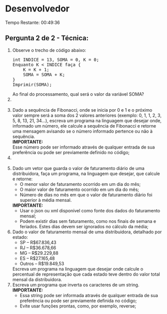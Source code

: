 <body>
    <h1>Desenvolvedor</h1>
    <p class="time">Tempo Restante: 00:49:36</p>
    <h2>Pergunta 2 de 2 - Técnica:</h2>
    <ol>
        <li>
            <strong></strong> Observe o trecho de código abaixo: <br>
            <pre>int INDICE = 13, SOMA = 0, K = 0; 
Enquanto K &lt; INDICE faça { 
    K = K + 1; 
    SOMA = SOMA + K; 
}
Imprimir(SOMA);</pre>
            Ao final do processamento, qual será o valor da variável SOMA?
        <li>
        <br>
        <br>
        <li>
            <strong></strong> Dado a sequência de Fibonacci, onde se inicia por 0 e 1 e o próximo valor sempre será a soma dos 2 valores anteriores (exemplo: 0, 1, 1, 2, 3, 5, 8, 13, 21, 34...), escreva um programa na linguagem que desejar onde, informado um número, ele calcule a sequência de Fibonacci e retorne uma mensagem avisando se o número informado pertence ou não à sequência.
            <br>
            <strong>IMPORTANTE:</strong> 
            <br>
            Esse número pode ser informado através de qualquer entrada de sua preferência ou pode ser previamente definido no código;
        <li>
        <br>
        <br>
        <li>
            <strong></strong> Dado um vetor que guarda o valor de faturamento diário de uma distribuidora, faça um programa, na linguagem que desejar, que calcule e retorne:
            <ul>
                <li>O menor valor de faturamento ocorrido em um dia do mês;</li>
                <li>O maior valor de faturamento ocorrido em um dia do mês;</li>
                <li>Número de dias no mês em que o valor de faturamento diário foi superior à média mensal.</li>
            </ul>
            <strong>IMPORTANTE:</strong>
            <ul>
                <li>Usar o json ou xml disponível como fonte dos dados do faturamento mensal;</li>
                <li>Podem existir dias sem faturamento, como nos finais de semana e feriados. Estes dias devem ser ignorados no cálculo da média;</li>
            </ul>
        </li>
        <li>
            <strong></strong> Dado o valor de faturamento mensal de uma distribuidora, detalhado por estado:
            <ul>
                <li>SP – R$67.836,43</li>
                <li>RJ – R$36.678,66</li>
                <li>MG – R$29.229,88</li>
                <li>ES – R$27.165,48</li>
                <li>Outros – R$19.849,53</li>
            </ul>
            Escreva um programa na linguagem que desejar onde calcule o percentual de representação que cada estado teve dentro do valor total mensal da distribuidora.
        </li>
        <li>
            <strong></strong> Escreva um programa que inverta os caracteres de um string.
            <br><strong>IMPORTANTE:</strong>
            <ul>
                <li>Essa string pode ser informada através de qualquer entrada de sua preferência ou pode ser previamente definida no código;</li>
                <li>Evite usar funções prontas, como, por exemplo, reverse;</li>
            </ul>
        </li>
    </ol>
</body>